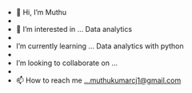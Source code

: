 - 👋 Hi, I’m Muthu
- 
- 👀 I’m interested in ... Data analytics
- 
-  I’m currently learning ... Data analytics with python
-  
-  I’m looking to collaborate on ...
-  
- 📫 How to reach me ...muthukumarcj1@gmail.com



<!---
Muthu-78/Muthu-78 is a ✨ special ✨ repository because its `README.md` (this file) appears on your GitHub profile.
You can click the Preview link to take a look at your changes.
--->
